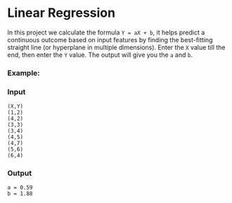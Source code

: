 # Linear Regression
In this project we calculate the formula `Y = aX + b`, it helps predict a continuous outcome based on input features by finding the best-fitting straight line (or hyperplane in multiple dimensions). Enter the `X` value till the end, then enter the `Y` value. The output will give you the `a` and `b`.
### Example:
### Input
```
(X,Y)
(1,2)
(4,2)
(3,3)
(3,4)
(4,5)
(4,7)
(5,6)
(6,4)
```
 ### Output
 ```
 a = 0.59
 b = 1.88
 ```